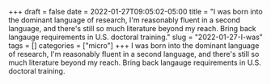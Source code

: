 +++draft = falsedate = 2022-01-27T09:05:02-05:00title = "I was born into the dominant language of research, I'm reasonably fluent in a second language, and there's still so much literature beyond my reach. Bring back langauge requirements in U.S. doctoral training."slug = "2022-01-27-I-was"tags = []categories = ["micro"]+++I was born into the dominant language of research, I'm reasonably fluent in a second language, and there's still so much literature beyond my reach. Bring back langauge requirements in U.S. doctoral training.